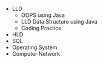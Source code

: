 - LLD
    - OOPS using Java
    - LLD Data Structure using Java     
    - Coding Practice
- HLD
- SQL
- Operating System
- Computer Network 

